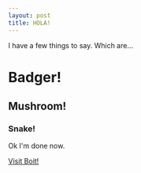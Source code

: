 ```yaml
---
layout: post
title: HOLA!
---
```

I have a few things to say.
Which are...




<h1> Badger! </h1>
<h2> Mushroom! </h2>
<h3> Snake! </h3>

Ok I'm done now.


<a href=bertbullough.com>Visit Boit!</a>
